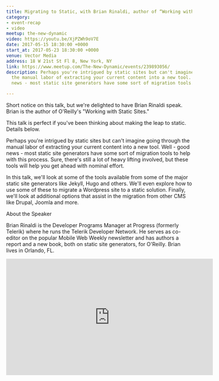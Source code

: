```yaml
---
title: Migrating to Static, with Brian Rinaldi, author of “Working with Static Sites”
category:
- event-recap
- video
meetup: the-new-dynamic
video: https://youtu.be/XjPZWh9oV7E
date: 2017-05-15 18:30:00 +0000
start_at: 2017-05-23 18:30:00 +0000
venue: Vector Media
address: 18 W 21st St Fl 8, New York, NY
link: https://www.meetup.com/The-New-Dynamic/events/239893056/
description: Perhaps you're intrigued by static sites but can't imagine going through
  the manual labor of extracting your current content into a new tool. Well - good
  news - most static site generators have some sort of migration tools...

---
```

Short notice on this talk, but we're delighted to have Brian Rinaldi speak. Brian is the author of O'Reilly's "Working with Static Sites."

This talk is perfect if you've been thinking about making the leap to static. Details below.

Perhaps you're intrigued by static sites but can't imagine going through the manual labor of extracting your current content into a new tool. Well - good news - most static site generators have some sort of migration tools to help with this process. Sure, there's still a lot of heavy lifting involved, but these tools will help you get ahead with nominal effort.

In this talk, we'll look at some of the tools available from some of the major static site generators like Jekyll, Hugo and others. We'll even explore how to use some of these to migrate a Wordpress site to a static solution. Finally, we'll look at additional options that assist in the migration from other CMS like Drupal, Joomla and more.


About the Speaker

Brian Rinaldi is the Developer Programs Manager at Progress (formerly Telerik) where he runs the Telerik Developer Network. He serves as co-editor on the popular Mobile Web Weekly newsletter and has authors a report and a new book, both on static site generators, for O'Reilly. Brian lives in Orlando, FL.

<div class="embed-container">
<iframe width="560" height="315" src="https://www.youtube.com/embed/XjPZWh9oV7E" frameborder="0" allowfullscreen></iframe>
</div>
